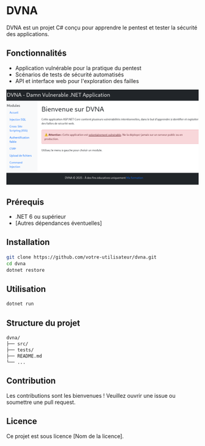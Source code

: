 # DVNA

DVNA est un projet C# conçu pour apprendre le pentest et tester la sécurité des applications.

## Fonctionnalités

- Application vulnérable pour la pratique du pentest
- Scénarios de tests de sécurité automatisés
- API et interface web pour l'exploration des failles

<img src="Screenshot_2025-09-25_13-35-44.png" title="page accueil dvna" />

## Prérequis

- .NET 6 ou supérieur
- [Autres dépendances éventuelles]

## Installation

```bash
git clone https://github.com/votre-utilisateur/dvna.git
cd dvna
dotnet restore
```

## Utilisation

```bash
dotnet run
```

## Structure du projet

```
dvna/
├── src/
├── tests/
├── README.md
└── ...
```

## Contribution

Les contributions sont les bienvenues ! Veuillez ouvrir une issue ou soumettre une pull request.

## Licence

Ce projet est sous licence [Nom de la licence].

